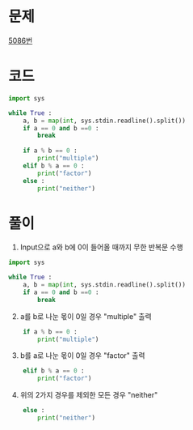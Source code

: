# 문제
[5086번](https://www.acmicpc.net/problem/5086)

# 코드
```python
import sys 

while True :
    a, b = map(int, sys.stdin.readline().split())
    if a == 0 and b ==0 :
        break
    
    if a % b == 0 :
        print("multiple")
    elif b % a == 0 :
        print("factor")
    else :
        print("neither")
```

# 풀이
1. Input으로 a와 b에 0이 들어올 때까지 무한 반복문 수행  
```python
import sys 

while True :
    a, b = map(int, sys.stdin.readline().split())
    if a == 0 and b ==0 :
        break
```
2. a를 b로 나눈 몫이 0일 경우 "multiple" 출력  
```python
    if a % b == 0 :
        print("multiple")
```
3. b를 a로 나눈 몫이 0일 경우 "factor" 출력  
```python
    elif b % a == 0 :
        print("factor")
```
4. 위의 2가지 경우를 제외한 모든 경우 "neither"
```python
    else :
        print("neither")
```
